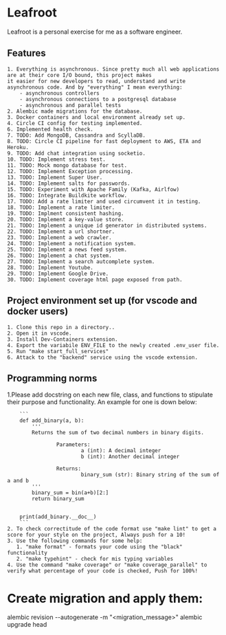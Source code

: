 # Leafroot
Leafroot is a personal exercise for me as a software engineer.

## Features

    1. Everything is asynchronous. Since pretty much all web applications are at their core I/O bound, this project makes
    it easier for new developers to read, understand and write
    asynchronous code. And by "everything" I mean everything:
        - asynchronous controllers
        - asynchronous connections to a postgresql database
        - asynchronous and parallel tests
    2. Alembic made migrations for the database.
    3. Docker containers and local environment already set up.
    4. Circle CI config for testing implemented.
    6. Implemented health check.
    7. TODO: Add MongoDB, Cassandra and ScyllaDB.
    8. TODO: Circle CI pipeline for fast deployment to AWS, ETA and Heroku.
    9. TODO: Add chat integration using socketio.
    10. TODO: Implement stress test.
    11. TODO: Mock mongo database for test.
    12. TODO: Implement Exception processing.
    13. TODO: Implement Super User.
    14. TODO: Implement salts for passwords.
    15. TODO: Experiment with Apache Family (Kafka, Airlfow)
    16. TODO: Integrate Buildkite workflow.
    17. TODO: Add a rate limiter and used circumvent it in testing.
    18. TODO: Implement a rate limiter.
    19. TODO: Implment consistent hashing.
    20. TODO: Implement a key-value store.
    21. TODO: Implement a unique id generator in distributed systems.
    22. TODO: Implement a url shortner.
    23. TODO: Implement a web crawler.
    24. TODO: Implement a notification system.
    25. TODO: Implement a news feed system.
    26. TODO: Implement a chat system.
    27. TODO: Implement a search autcomplete system.
    28. TODO: Implement Youtube.
    29. TODO: Implement Google Drive.
    30. TODO: Implement coverage html page exposed from path.



## Project environment set up (for vscode and docker users)


    1. Clone this repo in a directory..
    2. Open it in vscode.
    3. Install Dev-Containers extension.
    4. Export the variabile ENV_FILE to the newly created .env_user file.
    5. Run "make start_full_services"
    6. Attack to the "backend" service using the vscode extension.



## Programming norms

   1.Please add docstring on each new file, class, and functions to stipulate their purpose and functionality.
   An example for one is down below:

        ```
        def add_binary(a, b):
            '''
            Returns the sum of two decimal numbers in binary digits.

                    Parameters:
                            a (int): A decimal integer
                            b (int): Another decimal integer

                    Returns:
                            binary_sum (str): Binary string of the sum of a and b
            '''
            binary_sum = bin(a+b)[2:]
            return binary_sum


        print(add_binary.__doc__)
        ```
    2. To check correctitude of the code format use "make lint" to get a score for your style on the project, Always push for a 10!
    3. Use the following commands for some help:
       1. "make format" - formats your code using the "black" functionality
       2. "make typehint" - check for mis typing variables
    4. Use the command "make coverage" or "make coverage_parallel" to
    verify what percentage of your code is checked, Push for 100%!

# Create migration and apply them:

alembic revision --autogenerate -m "<migration_message>"
alembic upgrade head

